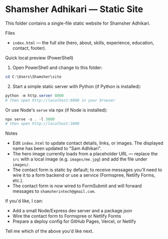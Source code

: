 # Shamsher Adhikari — Static Site

This folder contains a single-file static website for Shamsher Adhikari.

Files
- `index.html` — the full site (hero, about, skills, experience, education, contact, footer).

Quick local preview (PowerShell)

1. Open PowerShell and change to this folder:

```powershell
cd C:\Users\Shamsher\site
```

2. Start a simple static server with Python (if Python is installed):

```powershell
python -m http.server 8000
# then open http://localhost:8000 in your browser
```

Or use Node's `serve` via npx (if Node is installed):

```powershell
npx serve -s . -l 3000
# then open http://localhost:3000
```

Notes
- Edit `index.html` to update contact details, links, or images. The displayed name has been updated to "Sam Adhikari".
- The hero image currently loads from a placeholder URL — replace the `src` with a local image (e.g. `images/me.jpg`) and add the file under `images/`.
- The contact form is static by default; to receive messages you'll need to wire it to a form backend or use a service (Formspree, Netlify Forms, etc.).
 - The contact form is now wired to FormSubmit and will forward messages to `shamsherintech@gmail.com`.

If you'd like, I can:
- Add a small Node/Express dev server and a package.json
- Wire the contact form to Formspree or Netlify Forms
- Prepare a deploy config for GitHub Pages, Vercel, or Netlify

Tell me which of the above you'd like next.
